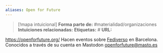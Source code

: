 ```yaml
---
aliases: Open for Future
--- 
```

> [!mapa intuicional]
> **Forma parte de:** #materialidad/organizaciones 
> **Intuiciones relacionadas:** 
> **Etiquetas:** #
> **URL:** 

https://openforfuture.org/
Hacen eventos sobre [Fediverso](Fediverso.md) en Barcelona.
Conocidos a través de su cuenta en Mastodon openforfuture@masto.es
